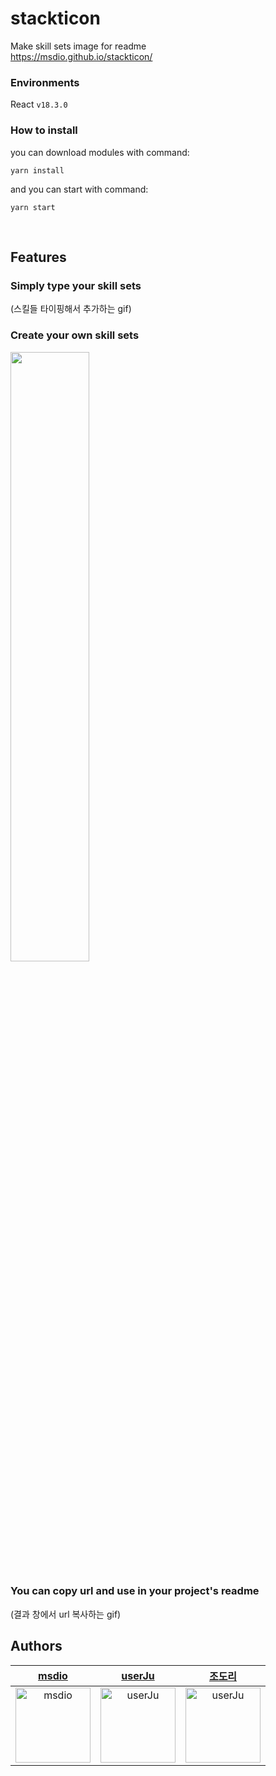 # stackticon

Make skill sets image for readme <br/>
https://msdio.github.io/stackticon/

### Environments

React `v18.3.0`

### How to install

you can download modules with command:

```
yarn install
```

and you can start with command:

```
yarn start
```

<br/>

## Features

### Simply type your skill sets<br/>
(스킬들 타이핑해서 추가하는 gif)

### Create your own skill sets<br/>
<img width="50%" src="https://firebasestorage.googleapis.com/v0/b/stackticon-81399.appspot.com/o/images%2F1676566938756?alt=media&token=2376e176-1614-4b10-8503-e0a24449b3c6" />

### You can copy url and use in your project's readme<br/>
(결과 창에서 url 복사하는 gif)

## Authors

<div>
  
| [msdio](https://github.com/msdio) | [userJu](https://github.com/userJu) | [조도리](https://github.com/msdio)
|:---:|:---:|:---:|
|<img width="120" alt="msdio" src="https://avatars.githubusercontent.com/u/59170680?v=4">|<img width="120" alt="userJu" src="https://avatars.githubusercontent.com/u/87933367?v=4">|<img width="120" alt="userJu" src="https://avatars.githubusercontent.com/u/59170680?v=4">

</div>
